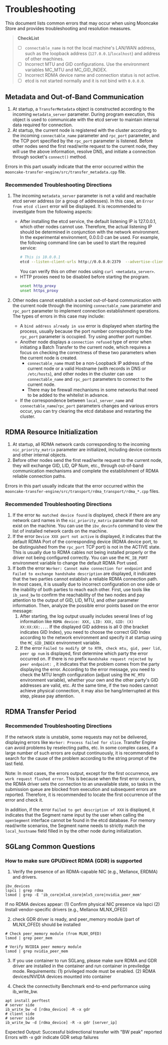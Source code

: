 # Troubleshooting

This document lists common errors that may occur when using Mooncake Store and provides troubleshooting and resolution measures.

> **CheckList**
> - [ ] `connectable_name` is not the local machine's LAN/WAN address, such as the loopback address (`127.0.0.1`/`localhost`) and address of other machines.
> - [ ] Incorrect MTU and GID configurations. Use the environment variables MC_MTU and MC_GID_INDEX.
> - [ ] Incorrect RDMA device name and connection status is not active.
> - [ ] etcd is not started normally and it is not bind with `0.0.0.0`.


## Metadata and Out-of-Band Communication
1. At startup, a `TransferMetadata` object is constructed according to the incoming `metadata_server` parameter. During program execution, this object is used to communicate with the etcd server to maintain internal data required for connection.
2. At startup, the current node is registered with the cluster according to the incoming `connectable_name` parameter and `rpc_port` parameter, and the TCP port specified by the `rpc_port` parameter is listened. Before other nodes send the first read/write request to the current node, they will use the above information, resolve DNS, and initiate a connection through socket's `connect()` method. 

Errors in this part usually indicate that the error occurred within the `mooncake-transfer-engine/src/transfer_metadata.cpp` file.

### Recommended Troubleshooting Directions
1. The incoming `metadata_server` parameter is not a valid and reachable etcd server address (or a group of addresses). In this case, an `Error from etcd client` error will be displayed. It is recommended to investigate from the following aspects:
    - After installing the etcd service, the default listening IP is 127.0.0.1, which other nodes cannot use. Therefore, the actual listening IP should be determined in conjunction with the network environment. In the experimental environment, 0.0.0.0 can be used. For example, the following command line can be used to start the required service:
      ```bash
      # This is 10.0.0.1
      etcd --listen-client-urls http://0.0.0.0:2379  --advertise-client-urls http://10.0.0.1:2379
      ```
      You can verify this on other nodes using `curl <metadata_server>`.
    - HTTP proxies need to be disabled before starting the program.
      ```bash
      unset http_proxy
      unset https_proxy
      ```

2. Other nodes cannot establish a socket out-of-band communication with the current node through the incoming `connectable_name` parameter and `rpc_port` parameter to implement connection establishment operations. The types of errors in this case may include:
    - A `bind address already in use` error is displayed when starting the process, usually because the port number corresponding to the `rpc_port` parameter is occupied. Try using another port number.
    - Another node displays a `connection refused` type of error when initiating a Batch Transfer to the current node, which requires a focus on checking the correctness of these two parameters when the current node is created.
      - `connectable_name` must be a non-Loopback IP address of the current node or a valid Hostname (with records in DNS or `/etc/hosts`), and other nodes in the cluster can use `connectable_name` and `rpc_port` parameters to connect to the current node.
      - There may be firewall mechanisms in some networks that need to be added to the whitelist in advance.
    - If the correspondence between `local_server_name` and `connectable_name`/`rpc_port` parameters changes and various errors occur, you can try clearing the etcd database and restarting the cluster.

## RDMA Resource Initialization

1. At startup, all RDMA network cards corresponding to the incoming `nic_priority_matrix` parameter are initialized, including device contexts and other internal objects.
2. Before other nodes send the first read/write request to the current node, they will exchange GID, LID, QP Num, etc., through out-of-band communication mechanisms and complete the establishment of RDMA reliable connection paths.

Errors in this part usually indicate that the error occurred within the `mooncake-transfer-engine/src/transport/rdma_transport/rdma_*.cpp` files.

### Recommended Troubleshooting Directions
1. If the error `No matched device found` is displayed, check if there are any network card names in the `nic_priority_matrix` parameter that do not exist on the machine. You can use the `ibv_devinfo` command to view the list of installed network cards on the machine.
2. If the error `Device XXX port not active` is displayed, it indicates that the default RDMA Port of the corresponding device (RDMA device port, to be distinguished from the `rpc_port` TCP port) is not in the ACTIVE state. This is usually due to RDMA cables not being installed properly or the driver not being configured correctly. You can use the `MC_IB_PORT` environment variable to change the default RDMA Port used.
3. If both the error `Worker: Cannot make connection for endpoint` and `Failed to exchange handshake description` are displayed, it indicates that the two parties cannot establish a reliable RDMA connection path. In most cases, it is usually due to incorrect configuration on one side or the inability of both parties to reach each other. First, use tools like `ib_send_bw` to confirm the reachability of the two nodes and pay attention to the output of GID, LID, MTU, and other parameter information. Then, analyze the possible error points based on the error message:
    1. After starting, the log output usually includes several lines of log information like `RDMA device: XXX, LID: XXX, GID: (X) XX:XX:XX:...`. If the displayed GID address is all 0 (the bracket indicates GID Index), you need to choose the correct GID Index according to the network environment and specify it at startup using the `MC_GID_INDEX` environment variable.
    2. If the error `Failed to modify QP to RTR, check mtu, gid, peer lid, peer qp num` is displayed, first determine which party the error occurred on. If there is no prefix `Handshake request rejected by peer endpoint: `, it indicates that the problem comes from the party displaying the error. According to the error message, you need to check the MTU length configuration (adjust using the `MC_MTU` environment variable), whether your own and the other party's GID addresses are valid, etc. At the same time, if the two nodes cannot achieve physical connection, it may also be hang/interrupted at this step, please pay attention.

## RDMA Transfer Period
### Recommended Troubleshooting Directions

If the network state is unstable, some requests may not be delivered, displaying errors like `Worker: Process failed for slice`. Transfer Engine can avoid problems by reselecting paths, etc. In some complex cases, if a large number of such errors are output continuously, it is recommended to search for the cause of the problem according to the string prompt of the last field.

Note: In most cases, the errors output, except for the first occurrence, are `work request flushed error`. This is because when the first error occurs, the RDMA driver sets the connection to an unavailable state, so tasks in the submission queue are blocked from execution and subsequent errors are reported. Therefore, it is recommended to locate the first occurrence of the error and check it.

In addition, if the error `Failed to get description of XXX` is displayed, it indicates that the Segment name input by the user when calling the `openSegment` interface cannot be found in the etcd database. For memory read/write scenarios, the Segment name needs to strictly match the `local_hostname` field filled in by the other node during initialization.

## SGLang Common Questions

### How to make sure GPUDirect RDMA (GDR) is supported

1. Verify the presence of an RDMA-capable NIC (e.g., Mellanox, ERDMA) and drivers.
```
ibv_devices
lspci | grep rdma
lsmod | grep -E 'ib_core|mlx4_core|mlx5_core|nvidia_peer_mem'
```
If no RDMA devices appear: (1) Confirm physical NIC presence via lspci
(2) Install vendor-specific drivers (e.g., Mellanox MLNX_OFED)

2. check GDR driver is ready, and peer_memory module (part of MLNX_OFED) should be installed
```
# Check peer_memory module (from MLNX_OFED)
lsmod | grep peer_mem

# Verify NVIDIA peer memory module
lsmod | grep nvidia_peer_mem
```

3. If you use container to run SGLang, please make sure RDMA and GDR driver are installed in the container and run container in previledge mode. Requirements: (1) privileged mode must be enabled. (2) RDMA devices/NVIDIA devices mounted into container

4. Check the connectivity
Benchmark end-to-end performance using ib_write_bw.
```
apt install perftest
# server side
ib_write_bw -d [rdma_device] -R -x gdr
# client side
# server side
ib_write_bw -d [rdma_device] -R -x gdr [server_ip]
```
Expected Output:
Successful bidirectional transfer with "BW peak" reported
Errors with -x gdr indicate GDR setup failures